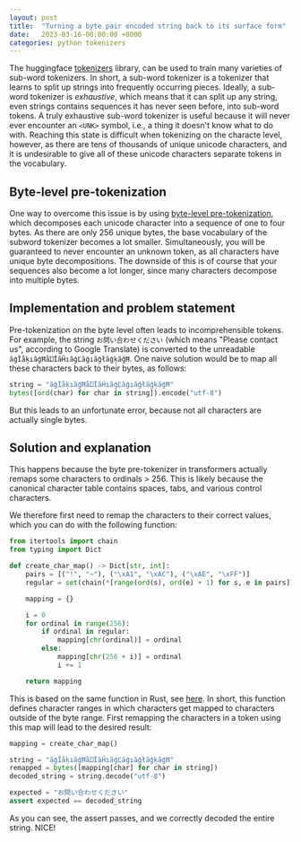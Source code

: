 ```yaml
---
layout: post
title:  "Turning a byte pair encoded string back to its surface form"
date:   2023-03-16-00:00:00 +0000
categories: python tokenizers
---
```


The huggingface [tokenizers](https://github.com/huggingface/tokenizers) library, can be used to train many varieties of sub-word tokenizers. In short, a sub-word tokenizer is a tokenizer that learns to split up strings into frequently occurring pieces. Ideally, a sub-word tokenizer is _exhaustive_, which means that it can split up any string, even strings contains sequences it has never seen before, into sub-word tokens. A truly exhaustive sub-word tokenizer is useful because it will never ever encounter an `<UNK>` symbol, i.e., a thing it doesn't know what to do with. Reaching this state is difficult when tokenizing on the characte level, however, as there are tens of thousands of unique unicode characters, and it is undesirable to give all of these unicode characters separate tokens in the vocabulary.

## Byte-level pre-tokenization

One way to overcome this issue is by using [byte-level pre-tokenization](https://huggingface.co/docs/tokenizers/api/pre-tokenizers#tokenizers.pre_tokenizers.ByteLevel), which decomposes each unicode character into a sequence of one to four bytes. As there are only 256 unique bytes, the base vocabulary of the subword tokenizer becomes a lot smaller. Simultaneously, you will be guaranteed to never encounter an unknown token, as all characters have unique byte decompositions. The downside of this is of course that your sequences also become a lot longer, since many characters decompose into multiple bytes.

## Implementation and problem statement

Pre-tokenization on the byte level often leads to incomprehensible tokens. For example, the string `お問い合わせください` (which means "Please contact us", according to Google Translate) is converted to the unreadable `ãģĬåķıãģĦåĲĪãĤıãģĽãģıãģłãģķãģĦ`. One naive solution would be to map all these characters back to their bytes, as follows:

```python
string = "ãģĬåķıãģĦåĲĪãĤıãģĽãģıãģłãģķãģĦ"
bytes([ord(char) for char in string]).encode("utf-8")
```

But this leads to an unfortunate error, because not all characters are actually single bytes.

## Solution and explanation

This happens because the byte pre-tokenizer in transformers actually remaps some characters to ordinals > 256. This is likely because the canonical character table contains spaces, tabs, and various control characters.

We therefore first need to remap the characters to their correct values, which you can do with the following function:

```python
from itertools import chain
from typing import Dict

def create_char_map() -> Dict[str, int]:
    pairs = [("!", "~"), ("\xA1", "\xAC"), ("\xAE", "\xFF")]
    regular = set(chain(*[range(ord(s), ord(e) + 1) for s, e in pairs]))

    mapping = {}

    i = 0
    for ordinal in range(256):
        if ordinal in regular:
            mapping[chr(ordinal)] = ordinal
        else:
            mapping[chr(256 + i)] = ordinal
            i += 1

    return mapping
```

This is based on the same function in Rust, see [here](https://github.com/huggingface/tokenizers/blob/main/tokenizers/src/pre_tokenizers/byte_level.rs#L12). In short, this function defines character ranges in which characters get mapped to characters outside of the byte range. First remapping the characters in a token using this map will lead to the desired result:

```python
mapping = create_char_map()

string = "ãģĬåķıãģĦåĲĪãĤıãģĽãģıãģłãģķãģĦ"
remapped = bytes([mapping[char] for char in string])
decoded_string = string.decode("utf-8")

expected = "お問い合わせください"
assert expected == decoded_string
```

As you can see, the assert passes, and we correctly decoded the entire string. NICE!
